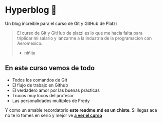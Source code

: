 # Hyperblog 🥰
Un blog increible para el curso de Git y GitHub de Platzi
> El curso de Git y GitHub de platzi es lo que me hacia falta para triplicar mi salario y lanzarme a la industria de la programacion con Aeromexico.
> - niñita

## En este curso vemos de todo
- Todos los comandos de Git
- El flujo de trabajo en Github
- El verdadero amor por las buenas practicas
- Trucos muy locos del profesor
- Las personalidades multiples de Fredy

Y como un amable recordatorio **este readme.md es un chiste**. Si llegas aca no te lo tomes en serio y mejor ve [**a ver el curso**](https://platzi.com/clases/1557-git-github/19977-readmemd-es-una-excelente-practica/ "a ver el curso")